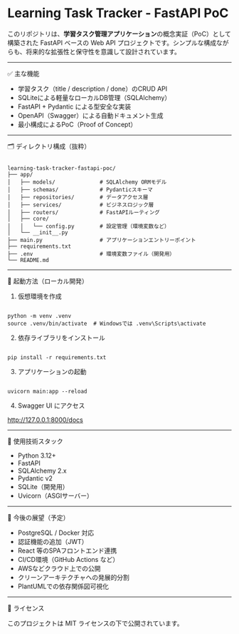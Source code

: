 # Learning Task Tracker - FastAPI PoC

このリポジトリは、**学習タスク管理アプリケーション**の概念実証（PoC）として構築された FastAPI ベースの Web API プロジェクトです。シンプルな構成ながらも、将来的な拡張性と保守性を意識して設計されています。

---

✅ 主な機能

- 学習タスク（title / description / done）のCRUD API
- SQLiteによる軽量なローカルDB管理（SQLAlchemy）
- FastAPI + Pydantic による型安全な実装
- OpenAPI（Swagger）による自動ドキュメント生成
- 最小構成によるPoC（Proof of Concept）

---

🗂️ ディレクトリ構成（抜粋）
<pre><code>
learning-task-tracker-fastapi-poc/
├── app/
│   ├── models/              # SQLAlchemy ORMモデル
│   ├── schemas/             # Pydanticスキーマ
│   ├── repositories/        # データアクセス層
│   ├── services/            # ビジネスロジック層
│   ├── routers/             # FastAPIルーティング
│   ├── core/
│   │   └── config.py        # 設定管理（環境変数など）
│   └── __init__.py
├── main.py                  # アプリケーションエントリーポイント
├── requirements.txt
├── .env                     # 環境変数ファイル（開発用）
└── README.md
</code></pre>

---

🚀 起動方法（ローカル開発）

1. 仮想環境を作成
<pre><code>
python -m venv .venv
source .venv/bin/activate  # Windowsでは .venv\Scripts\activate
</code></pre>
2. 依存ライブラリをインストール
<pre><code>
pip install -r requirements.txt
</code></pre>
3. アプリケーションの起動
<pre><code>
uvicorn main:app --reload
</code></pre>
4. Swagger UI にアクセス

http://127.0.0.1:8000/docs

---

🔧 使用技術スタック

- Python 3.12+
- FastAPI
- SQLAlchemy 2.x
- Pydantic v2
- SQLite（開発用）
- Uvicorn（ASGIサーバー）

---

🧪 今後の展望（予定）

- PostgreSQL / Docker 対応
- 認証機能の追加（JWT）
- React 等のSPAフロントエンド連携
- CI/CD環境（GitHub Actions など）
- AWSなどクラウド上での公開
- クリーンアーキテクチャへの発展的分割
- PlantUMLでの依存関係図可視化

---

📄 ライセンス

このプロジェクトは MIT ライセンスの下で公開されています。

